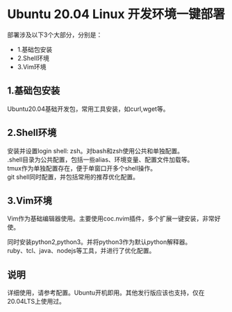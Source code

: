 # Ubuntu 20.04 Linux 开发环境一键部署

部署涉及以下3个大部分，分别是：

- 1.基础包安装
- 2.Shell环境
- 3.Vim环境

## 1.基础包安装

Ubuntu20.04基础开发包，常用工具安装，如curl,wget等。

## 2.Shell环境

安装并设置login shell: zsh。对bash和zsh使用公共和单独配置。  
.shell目录为公共配置，包括一些alias、环境变量、配置文件加载等。  
tmux作为单独配置存在，便于单窗口开多个shell操作。  
git shell同时配置，并包括常用的推荐优化配置。  

## 3.Vim环境

Vim作为基础编辑器使用。主要使用coc.nvim插件，多个扩展一键安装，非常好使。  

同时安装python2,python3。并将python3作为默认python解释器。  
ruby、tcl、java、nodejs等工具，并进行了优化配置。  

## 说明

详细使用，请参考配置。Ubuntu开机即用。其他发行版应该也支持，仅在20.04LTS上使用过。
